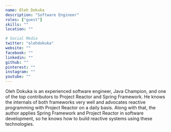 ```yaml
---
name: Oleh Dokuka
description: "Software Engineer"
roles: ["guest"]
skills: ""
location: ""

# Social Media
twitter: "olehdokuka"
website: ""
facebook: ""
linkedin: ""
github: ""
pinterest: ""
instagram: ""
youtube: ""
---
```


Oleh Dokuka is an experienced software engineer, Java Champion, and one of the top contributors to Project Reactor and Spring Framework. He knows the internals of both frameworks very well and advocates reactive programming with Project Reactor on a daily basis. Along with that, the author applies Spring Framework and Project Reactor in software development, so he knows how to build reactive systems using these technologies.

